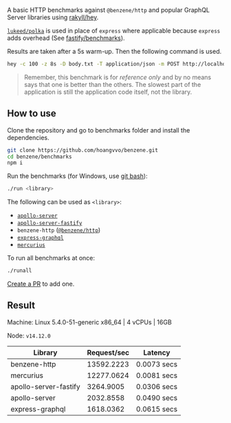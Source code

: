 A basic HTTP benchmarks against `@benzene/http` and popular GraphQL Server libraries using [rakyll/hey](https://github.com/rakyll/hey).

[`lukeed/polka`](https://github.com/lukeed/polka) is used in place of `express` where applicable because `express` adds overhead (See [fastify/benchmarks](https://github.com/fastify/benchmarks)).

Results are taken after a 5s warm-up. Then the following command is used.

```bash
hey -c 100 -z 8s -D body.txt -T application/json -m POST http://localhost:4000/graphql
``` 

> Remember, this benchmark is for *reference only* and by no means says that one is better than the others. The slowest part of the application is still the application code itself, not the library.

## How to use

Clone the repository and go to benchmarks folder and install the dependencies.

```bash
git clone https://github.com/hoangvvo/benzene.git
cd benzene/benchmarks
npm i
```

Run the benchmarks (for Windows, use [git bash](https://www.atlassian.com/git/tutorials/git-bash)):

```bash
./run <library>
```

The following can be used as `<library>`:

- [`apollo-server`](https://github.com/apollographql/apollo-server)
- [`apollo-server-fastify`](https://github.com/apollographql/apollo-server)
- `benzene-http` ([`@benzene/http`](https://github.com/hoangvvo/benzene/tree/main/packages/http))
- [`express-graphql`](https://github.com/graphql/express-graphql)
- [`mercurius`](https://github.com/mercurius-js/mercurius)

To run all benchmarks at once:

```bash
./runall
```

[Create a PR](https://github.com/hoangvvo/benzene/pulls) to add one.

## Result

Machine: Linux 5.4.0-51-generic x86_64 | 4 vCPUs | 16GB

Node: `v14.12.0`

| Library | Request/sec | Latency |
| --- | --- | --- |
| benzene-http | 13592.2223 | 0.0073 secs |
| mercurius | 12277.0624 | 0.0081 secs |
| apollo-server-fastify | 3264.9005 | 0.0306 secs |
| apollo-server | 2032.8558 | 0.0490 secs |
| express-graphql | 1618.0362 | 0.0615 secs |
